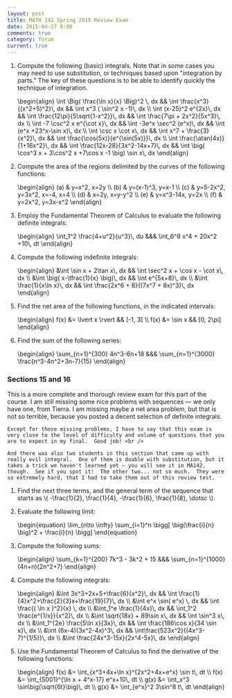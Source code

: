 ```yaml
---
layout: post
title: MATH 142 Spring 2015 Review Exam
date: 2015-04-27 0:00
comments: true
category: forum
current: true
---
```


1. Compute the following (basic) integrals.  Note that in some cases you may need to use substitution, or techniques based upon "integration by parts."  The key of these questions is to be able to identify quickly the technique of integration.
	<div>
		\begin{align}
		\int \Big( \frac{\ln x}{x} \Big)^2 \, dx &&
		\int \frac{x^3}{(x^2+5)^2}\, dx &&
		\int x^3 ( \sin^2 x -1)\, dx \\
		\int (x-25)^2 e^{2x}\, dx &&
		\int \frac{12\pi}{5\sqrt{1-x^2}}\, dx &&
		\int \frac{7\pi + 2x^2}{5x^3}\, dx \\
		\int -7 \csc^2 x e^{\cot x}\, dx &&
		\int -3e^x \sec^2 (e^x)\, dx &&
		\int (e^x +23^x-\sin x)\, dx \\
		\int \csc x \cot x\, dx &&
		\int x^7 + \frac{3}{x^2}\, dx &&
		\int \frac{\cos(5x)}{e^{\sin(5x)}}\, dx \\
		\int \frac{\atan(4x)}{1+16x^2}\, dx &&
		\int \frac{12x-28}{3x^2-14x+7}\, dx &&
		\int \big( \cos^3 x + 3\cos^2 x +7\cos x -1 \big) \sin x\, dx
		\end{align}
	</div>

2. Compute the area of the regions delimited by the curves of the following functions:
	<div>
		\begin{align}
		(a) & y=x^2, x=2y \\
		(b) & y=(x-1)^3, y=x-1 \\
		(c) & y=5-2x^2, y=3x^2, x=-4, x=4 \\
		(d) & x=2y, x=y-y^2 \\
		(e) & y=x^3-14x, y=2x \\
		(f) & y=2x^2, y=3x-x^2
		\end{align}
	</div>

3. Employ the Fundamental Theorem of Calculus to evaluate the following definite integrals:
	<div>
		\begin{align}
		\int_1^2 \frac{4+u^2}{u^3}\, du &&& \int_6^8 x^4 + 20x^2 +10\, dt
		\end{align}
	</div>

4. Compute the following indefinite integrals:
	<div>
		\begin{align}
		&\int \sin x + 2\tan x\, dx && \int \sec^2 x + \cos x - \cot x\, dx \\
		&\int \big( x-\tfrac{1}{x} \big)\, dx && \int e^{5x+8}\, dx \\
		&\int \frac{1}{x\ln x}\, dx && \int \frac{2x^6 + 8}{(7x^7 + 8x)^3}\, dx
		\end{align}
	</div>


5. Find the net area of the following functions, in the indicated intervals:
	<div>
		\begin{align}
		f(x) &= \lvert x \rvert && [-1, 3] \\
		f(x) &= \sin x && [0, 2\pi]	
		\end{align}
	</div>

6. Find the sum of the following series:
	<div>
		\begin{align}
		\sum_{n=1}^{300} 4n^3-6n+18 &&& \sum_{n=1}^{3000} \frac{n^3-4n^2+3n-7}{15}
		\end{align}
	</div>


<div class="well">
	<h3>Sections 15 and 16</h3>
	This is a more complete and thorough review exam for this part of the course.  I am still missing some nice problems with sequences — we only have one, from Tierra. I am missing maybe a net area problem, but that is not so terrible, because you posted a decent selection of definite integrals.<br />

	Except for those missing problems, I have to say that this exam is very close to the level of difficulty and volume of questions that you are to expect in my final.  Good job! <br />

	And there was also two students in this section that came up with really evil integral.  One of them is doable with substitution, but it takes a trick we haven't learned yet — you will see it in MA142, though.  See if you spot it!  The other two... not so much.  They were so extremely hard, that I had to take them out of this review test.
</div>

1. Find the next three terms, and the general term of the sequence that starts as <span>\\( -\frac{1}{2}, \frac{1}{4}, -\frac{1}{6}, \frac{1}{8}, \dotsc \\)</span>.

2. Evaluate the following limit:
	<div>
		\begin{equation}
		\lim_{n\to \infty} \sum_{i=1}^n \bigg[ \big(\frac{i}{n} \big)^2 + \frac{i}{n} \bigg]	
		\end{equation}
	</div>

3. Compute the following sums:
	<div>
		\begin{align}
		\sum_{k=1}^{200} 7k^3 - 3k^2 + 15 &&& \sum_{n=1}^{1000} (4n+n)(2n^2+7)	
		\end{align}
	</div>

4. Compute the following integrals:
	<div>
		\begin{align}
		&\int 3x^3+2x+5+\frac{6}{x^2}\, dx && \int \frac{1}{4}x^2+\frac{2}{3}x+\frac{19}{7}\, dx \\
		&\int e^x \sin( e^x) \, dx && \int \frac{( \ln x )^2}{x} \, dx \\
		&\int_1^e \frac{1}{4x}\, dx && \int_1^2 \frac{e^{1/x}}{x^2}\, dx \\
		&\int \sqrt{18x} + 89\sin x\, dx && \int \sin^3 x\, dx \\
		&\int_1^{2e} \frac{5\ln x}{3x}\, dx && \int \frac{186\cos x}{34 \sin x}\, dx \\
		&\int (6x-4)(3x^2-4x)^3\, dx && \int\frac{523x^2}{(4x^3-7)^{1/5}}\, dx \\
		&\int \frac{24x^3-15x}{2x^4-5x}\, dx
		\end{align}
	</div>

5. Use the Fundamental Theorem of Calculus to find the derivative of the following functions:
	<div>
		\begin{align}
		f(x) &= \int_{x^3+4x+\ln x}^{2x^2+4x+e^x} \sin t\, dt \\
		f(x) &= \int_{5001}^{\ln x + 4^x-17} e^x+10\, dt \\
		g(x) &= \int_x^3 \sin\big(\sqrt{6t}\big)\, dt \\
		g(x) &= \int_{e^x}^2 3\sin^8 t\, dt
		\end{align}
	</div>

